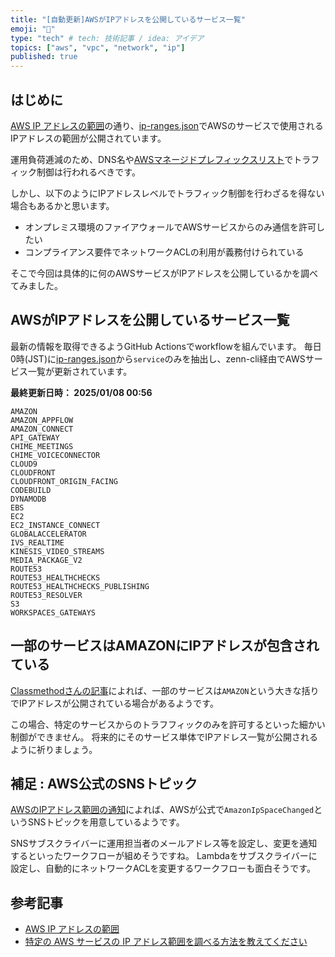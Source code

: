 ```yaml
---
title: "[自動更新]AWSがIPアドレスを公開しているサービス一覧"
emoji: "📰"
type: "tech" # tech: 技術記事 / idea: アイデア
topics: ["aws", "vpc", "network", "ip"]
published: true
---
```


## はじめに
[AWS IP アドレスの範囲](https://docs.aws.amazon.com/ja_jp/vpc/latest/userguide/aws-ip-ranges.html)の通り、[ip-ranges.json](https://ip-ranges.amazonaws.com/ip-ranges.json)でAWSのサービスで使用されるIPアドレスの範囲が公開されています。

運用負荷逓減のため、DNS名や[AWSマネージドプレフィックスリスト](https://docs.aws.amazon.com/ja_jp/vpc/latest/userguide/working-with-aws-managed-prefix-lists.html#available-aws-managed-prefix-lists)でトラフィック制御は行われるべきです。

しかし、以下のようにIPアドレスレベルでトラフィック制御を行わざるを得ない場合もあるかと思います。
- オンプレミス環境のファイアウォールでAWSサービスからのみ通信を許可したい
- コンプライアンス要件でネットワークACLの利用が義務付けられている

そこで今回は具体的に何のAWSサービスがIPアドレスを公開しているかを調べてみました。

## AWSがIPアドレスを公開しているサービス一覧
最新の情報を取得できるようGitHub Actionsでworkflowを組んでいます。
毎日0時(JST)に[ip-ranges.json](https://ip-ranges.amazonaws.com/ip-ranges.json)から`service`のみを抽出し、zenn-cli経由でAWSサービス一覧が更新されています。

**最終更新日時：<!-- LAST_CHECK_DATE_START --> 2025/01/08 00:56 <!-- LAST_CHECK_DATE_END -->**
<!-- AWS_SERVICES_LIST_START -->
```
AMAZON
AMAZON_APPFLOW
AMAZON_CONNECT
API_GATEWAY
CHIME_MEETINGS
CHIME_VOICECONNECTOR
CLOUD9
CLOUDFRONT
CLOUDFRONT_ORIGIN_FACING
CODEBUILD
DYNAMODB
EBS
EC2
EC2_INSTANCE_CONNECT
GLOBALACCELERATOR
IVS_REALTIME
KINESIS_VIDEO_STREAMS
MEDIA_PACKAGE_V2
ROUTE53
ROUTE53_HEALTHCHECKS
ROUTE53_HEALTHCHECKS_PUBLISHING
ROUTE53_RESOLVER
S3
WORKSPACES_GATEWAYS
```
<!-- AWS_SERVICES_LIST_END -->

## 一部のサービスはAMAZONにIPアドレスが包含されている
[Classmethodさんの記事](https://dev.classmethod.jp/articles/tsnote-aws-how-do-i-find-the-ip-address-range-for-a-specific-aws-service/)によれば、一部のサービスは`AMAZON`という大きな括りでIPアドレスが公開されている場合があるようです。

この場合、特定のサービスからのトラフフィックのみを許可するといった細かい制御ができません。
将来的にそのサービス単体でIPアドレス一覧が公開されるように祈りましょう。

## 補足 : AWS公式のSNSトピック
[AWSのIPアドレス範囲の通知](https://docs.aws.amazon.com/ja_jp/vpc/latest/userguide/subscribe-notifications.html)によれば、AWSが公式で`AmazonIpSpaceChanged`というSNSトピックを用意しているようです。

SNSサブスクライバーに運用担当者のメールアドレス等を設定し、変更を通知するといったワークフローが組めそうですね。
Lambdaをサブスクライバーに設定し、自動的にネットワークACLを変更するワークフローも面白そうです。

## 参考記事
- [AWS IP アドレスの範囲](https://docs.aws.amazon.com/ja_jp/vpc/latest/userguide/aws-ip-ranges.html)
- [特定の AWS サービスの IP アドレス範囲を調べる方法を教えてください](https://dev.classmethod.jp/articles/tsnote-aws-how-do-i-find-the-ip-address-range-for-a-specific-aws-service/)